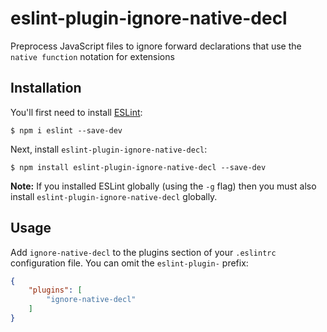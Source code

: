 # eslint-plugin-ignore-native-decl

Preprocess JavaScript files to ignore forward declarations that use the `native function` notation for extensions

## Installation

You'll first need to install [ESLint](http://eslint.org):

```
$ npm i eslint --save-dev
```

Next, install `eslint-plugin-ignore-native-decl`:

```
$ npm install eslint-plugin-ignore-native-decl --save-dev
```

**Note:** If you installed ESLint globally (using the `-g` flag) then you must also install `eslint-plugin-ignore-native-decl` globally.

## Usage

Add `ignore-native-decl` to the plugins section of your `.eslintrc` configuration file. You can omit the `eslint-plugin-` prefix:

```json
{
    "plugins": [
        "ignore-native-decl"
    ]
}
```





